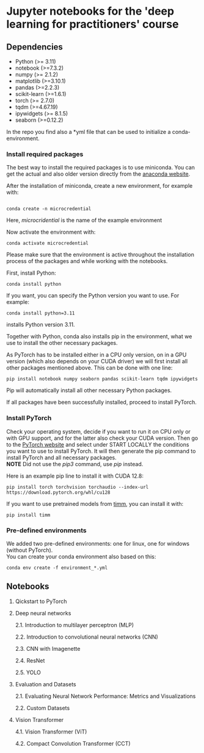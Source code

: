 # Jupyter notebooks for the 'deep learning for practitioners' course

## Dependencies

 - Python (>= 3.11)
 - notebook (>=7.3.2)
 - numpy (>= 2.1.2)
 - matplotlib (>=3.10.1)
 - pandas (>=2.2.3)
 - scikit-learn (>=1.6.1)
 - torch (>= 2.7.0)
 - tqdm (>=4.67.19)
 - ipywidgets (>= 8.1.5)
 - seaborn (>=0.12.2)

In the repo you find also a *yml file that can be used to initialize a conda-environment.


### Install required packages

The best way to install the required packages is to use miniconda. You can get the actual and also older version directly from the [anaconda website](https://www.anaconda.com/docs/getting-started/miniconda/install).

After the installation of miniconda, create a new environment, for example with:

```

conda create -n microcredential

```

Here, _microcridential_ is the name of the example environment

Now activate the environment with:

```
conda activate microcredential
```

Please make sure that the environment is active throughout the installation process of the packages and while working with the notebooks.

First, install Python:

```
conda install python
```

If you want, you can specify the Python version you want to use. For example:

```
conda install python=3.11
```

installs Python version 3.11.


Together with Python, conda also installs pip in the environment, what we use to install the other necessary packages.

As PyTorch has to be installed either in a CPU only version, on in a GPU version (which also depends on your CUDA driver) we will first install all other packages mentioned above. 
This can be done with one line:

```
pip install notebook numpy seaborn pandas scikit-learn tqdm ipywidgets
```

Pip will automatically install all other necessary Python packages.

If all packages have been successfully installed, proceed to install PyTorch.

### Install PyTorch

Check your operating system, decide if you want to run it on CPU only or with GPU support, and for the latter also check your CUDA version.
Then go to the [PyTorch website](https://pytorch.org/get-started/locally/) and select under START LOCALLY the conditions you want to use to install PyTorch.
It will then generate the pip command to install PyTorch and all necessary packages.  
**NOTE** Did not use the _pip3_ command, use _pip_ instead.

Here is an example pip line to install it with CUDA 12.8: 

```
pip install torch torchvision torchaudio --index-url https://download.pytorch.org/whl/cu128
```

If you want to use pretrained models from [timm](https://timm.fast.ai/), you can install it with:

```
pip install timm
```

### Pre-defined environments

We added two pre-defined environments: one for linux, one for windows (without PyTorch).  
You can create your conda environment also based on this:

```
conda env create -f environment_*.yml
```


## Notebooks


1. Qickstart to PyTorch
2. Deep neural networks
   
   2.1. Introduction to multilayer perceptron (MLP)

   2.2. Introduction to convolutional neural networks (CNN)

   2.3. CNN with Imagenette

   2.4. ResNet 

   2.5. YOLO 

3. Evaluation and Datasets
   
   2.1. Evaluating Neural Network Performance: Metrics and Visualizations

   2.2. Custom Datasets

4. Vision Transformer
   
   4.1. Vision Transformer (ViT)

   4.2. Compact Convolution Transformer (CCT)
